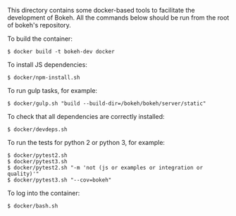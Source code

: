 This directory contains some docker-based tools to facilitate the development
of Bokeh. All the commands below should be run from the root of bokeh's
repository.

To build the container:

    $ docker build -t bokeh-dev docker

To install JS dependencies:

    $ docker/npm-install.sh

To run gulp tasks, for example:

    $ docker/gulp.sh "build --build-dir=/bokeh/bokeh/server/static"

To check that all dependencies are correctly installed:

    $ docker/devdeps.sh

To run the tests for python 2 or python 3, for example:

    $ docker/pytest2.sh
    $ docker/pytest3.sh
    $ docker/pytest2.sh "-m 'not (js or examples or integration or quality)'"
    $ docker/pytest3.sh "--cov=bokeh"

To log into the container:

    $ docker/bash.sh
